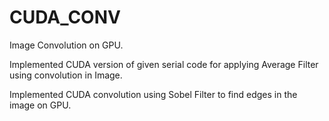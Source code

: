 # CUDA_CONV


Image Convolution on GPU.

Implemented CUDA version of given serial code for applying Average Filter using convolution in Image.

Implemented CUDA convolution using Sobel Filter to find edges in the image on GPU.
